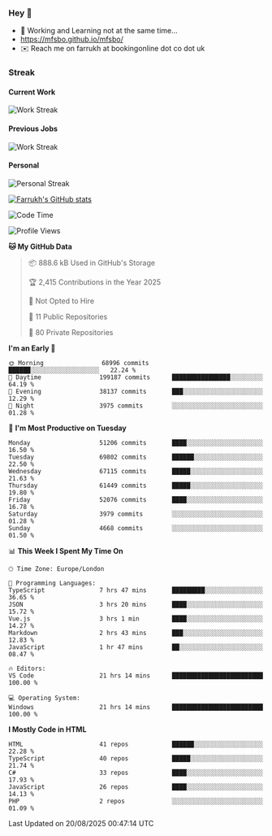 ### Hey 👋

- 🏃 Working and Learning not at the same time...
- https://mfsbo.github.io/mfsbo/
- ✉️ Reach me on farrukh at bookingonline dot co dot uk

### Streak
#### Current Work
![Work Streak](https://streak-stats.demolab.com/?user=mfsbo)
#### Previous Jobs
![Work Streak](https://streak-stats.demolab.com/?user=farrukhcw)
#### Personal
![Personal Streak](https://streak-stats.demolab.com/?user=farrukhsubhani)

[![Farrukh's GitHub stats](https://github-readme-stats.vercel.app/api?username=mfsbo&hide=stars&count_private=true)](https://github.com/mfsbo/)

<!--START_SECTION:waka-->
![Code Time](http://img.shields.io/badge/Code%20Time-1%2C014%20hrs%207%20mins-blue)

![Profile Views](http://img.shields.io/badge/Profile%20Views-0-blue)

**🐱 My GitHub Data** 

> 📦 888.6 kB Used in GitHub's Storage 
 > 
> 🏆 2,415 Contributions in the Year 2025
 > 
> 🚫 Not Opted to Hire
 > 
> 📜 11 Public Repositories 
 > 
> 🔑 80 Private Repositories 
 > 
**I'm an Early 🐤** 

```text
🌞 Morning                68996 commits       ██████░░░░░░░░░░░░░░░░░░░   22.24 % 
🌆 Daytime                199187 commits      ████████████████░░░░░░░░░   64.19 % 
🌃 Evening                38137 commits       ███░░░░░░░░░░░░░░░░░░░░░░   12.29 % 
🌙 Night                  3975 commits        ░░░░░░░░░░░░░░░░░░░░░░░░░   01.28 % 
```
📅 **I'm Most Productive on Tuesday** 

```text
Monday                   51206 commits       ████░░░░░░░░░░░░░░░░░░░░░   16.50 % 
Tuesday                  69802 commits       ██████░░░░░░░░░░░░░░░░░░░   22.50 % 
Wednesday                67115 commits       █████░░░░░░░░░░░░░░░░░░░░   21.63 % 
Thursday                 61449 commits       █████░░░░░░░░░░░░░░░░░░░░   19.80 % 
Friday                   52076 commits       ████░░░░░░░░░░░░░░░░░░░░░   16.78 % 
Saturday                 3979 commits        ░░░░░░░░░░░░░░░░░░░░░░░░░   01.28 % 
Sunday                   4668 commits        ░░░░░░░░░░░░░░░░░░░░░░░░░   01.50 % 
```


📊 **This Week I Spent My Time On** 

```text
🕑︎ Time Zone: Europe/London

💬 Programming Languages: 
TypeScript               7 hrs 47 mins       █████████░░░░░░░░░░░░░░░░   36.65 % 
JSON                     3 hrs 20 mins       ████░░░░░░░░░░░░░░░░░░░░░   15.72 % 
Vue.js                   3 hrs 1 min         ████░░░░░░░░░░░░░░░░░░░░░   14.27 % 
Markdown                 2 hrs 43 mins       ███░░░░░░░░░░░░░░░░░░░░░░   12.83 % 
JavaScript               1 hr 47 mins        ██░░░░░░░░░░░░░░░░░░░░░░░   08.47 % 

🔥 Editors: 
VS Code                  21 hrs 14 mins      █████████████████████████   100.00 % 

💻 Operating System: 
Windows                  21 hrs 14 mins      █████████████████████████   100.00 % 
```

**I Mostly Code in HTML** 

```text
HTML                     41 repos            ██████░░░░░░░░░░░░░░░░░░░   22.28 % 
TypeScript               40 repos            █████░░░░░░░░░░░░░░░░░░░░   21.74 % 
C#                       33 repos            ████░░░░░░░░░░░░░░░░░░░░░   17.93 % 
JavaScript               26 repos            ████░░░░░░░░░░░░░░░░░░░░░   14.13 % 
PHP                      2 repos             ░░░░░░░░░░░░░░░░░░░░░░░░░   01.09 % 
```




 Last Updated on 20/08/2025 00:47:14 UTC
<!--END_SECTION:waka-->
<!--
**mfsbo/mfsbo** is a ✨ _special_ ✨ repository because its `README.md` (this file) appears on your GitHub profile.

Here are some ideas to get you started:

- 🔭 I’m currently working on ...
- 🌱 I’m currently learning ...
- 👯 I’m looking to collaborate on ...
- 🤔 I’m looking for help with ...
- 💬 Ask me about ...
- 📫 How to reach me: ...
- 😄 Pronouns: ...
- ⚡ Fun fact: ...
-->

